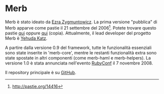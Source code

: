 # Merb

Merb è stato ideato da [Ezra Zygmuntowicz][].
La prima versione "pubblica" di Merb apparve come pastie il 21 settembre del 2006[^first-pastie].
Potete trovare questo pastie [qui](http://pastie.org/14416) oppure
[qui](http://gist.github.com/33252) (copia).
Attualmente, il lead developer del progetto Merb è [Yehuda Katz][].

A partire dalla versione 0.9 del framework,
tutte le funzionalità essenziali sono state inserite in 'merb-core',
mentre le restanti funzionalità extra sono state spostate in altri componenti
(come merb-haml e merb-helpers).
La versione 1.0 è stata annunciata nell'evento [RubyConf][] il 7 novembre 2008.

Il repository principale è su [GitHub][].

<!-- Links -->
[Ezra Zygmuntowicz]:	http://brainspl.at/
[Yehuda Katz]:	http://yehudakatz.com/
[RubyConf]:	http://rubyconf.org/
[Github]:	http://github.com/wycats/merb/

<!-- References -->
[^first-pastie]: http://pastie.org/14416